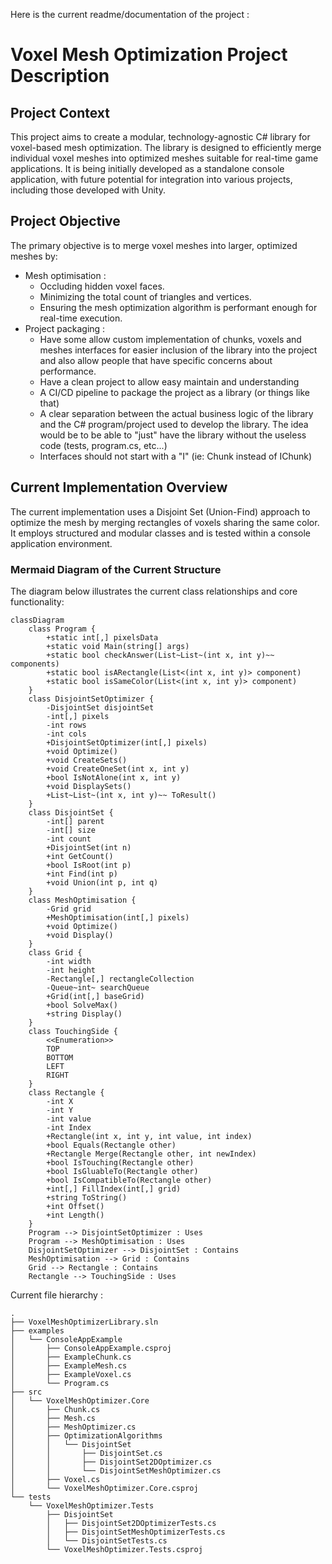 Here is the current readme/documentation of the project : 
# Voxel Mesh Optimization Project Description

## Project Context
This project aims to create a modular, technology-agnostic C# library for voxel-based mesh optimization. The library is designed to efficiently merge individual voxel meshes into optimized meshes suitable for real-time game applications. It is being initially developed as a standalone console application, with future potential for integration into various projects, including those developed with Unity.

## Project Objective
The primary objective is to merge voxel meshes into larger, optimized meshes by:

- Mesh optimisation :
  - Occluding hidden voxel faces.
  - Minimizing the total count of triangles and vertices.
  - Ensuring the mesh optimization algorithm is performant enough for real-time execution.
- Project packaging : 
  - Have some allow custom implementation of chunks, voxels and meshes interfaces for easier inclusion of the library into the project and also allow people that have specific concerns about performance.
  - Have a clean project to allow easy maintain and understanding
  - A CI/CD pipeline to package the project as a library (or things like that)
  - A clear separation between the actual business logic of the library and the C# program/project used to develop the library. The idea would be to be able to "just" have the library without the useless code (tests, program.cs, etc...) 
  - Interfaces should not start with a "I" (ie: Chunk instead of IChunk)


## Current Implementation Overview
The current implementation uses a Disjoint Set (Union-Find) approach to optimize the mesh by merging rectangles of voxels sharing the same color. It employs structured and modular classes and is tested within a console application environment.

### Mermaid Diagram of the Current Structure
The diagram below illustrates the current class relationships and core functionality:

```mermaid
classDiagram
    class Program {
        +static int[,] pixelsData
        +static void Main(string[] args)
        +static bool checkAnswer(List~List~(int x, int y)~~ components)
        +static bool isARectangle(List<(int x, int y)> component)
        +static bool isSameColor(List<(int x, int y)> component)
    }
    class DisjointSetOptimizer {
        -DisjointSet disjointSet
        -int[,] pixels
        -int rows
        -int cols
        +DisjointSetOptimizer(int[,] pixels)
        +void Optimize()
        +void CreateSets()
        +void CreateOneSet(int x, int y)
        +bool IsNotAlone(int x, int y)
        +void DisplaySets()
        +List~List~(int x, int y)~~ ToResult()
    }
    class DisjointSet {
        -int[] parent
        -int[] size
        -int count
        +DisjointSet(int n)
        +int GetCount()
        +bool IsRoot(int p)
        +int Find(int p)
        +void Union(int p, int q)
    }
    class MeshOptimisation {
        -Grid grid
        +MeshOptimisation(int[,] pixels)
        +void Optimize()
        +void Display()
    }
    class Grid {
        -int width
        -int height
        -Rectangle[,] rectangleCollection
        -Queue~int~ searchQueue
        +Grid(int[,] baseGrid)
        +bool SolveMax()
        +string Display()
    }
    class TouchingSide { 
        <<Enumeration>>
        TOP
        BOTTOM
        LEFT
        RIGHT
    }
    class Rectangle {
        -int X
        -int Y
        -int value
        -int Index
        +Rectangle(int x, int y, int value, int index)
        +bool Equals(Rectangle other)
        +Rectangle Merge(Rectangle other, int newIndex)
        +bool IsTouching(Rectangle other)
        +bool IsGluableTo(Rectangle other)
        +bool IsCompatibleTo(Rectangle other)
        +int[,] FillIndex(int[,] grid)
        +string ToString()
        +int Offset()
        +int Length()
    }
    Program --> DisjointSetOptimizer : Uses
    Program --> MeshOptimisation : Uses
    DisjointSetOptimizer --> DisjointSet : Contains
    MeshOptimisation --> Grid : Contains
    Grid --> Rectangle : Contains
    Rectangle --> TouchingSide : Uses
```


Current file hierarchy : 
```
.
├── VoxelMeshOptimizerLibrary.sln
├── examples
│   └── ConsoleAppExample
│       ├── ConsoleAppExample.csproj
│       ├── ExampleChunk.cs
│       ├── ExampleMesh.cs
│       ├── ExampleVoxel.cs
│       └── Program.cs
├── src
│   └── VoxelMeshOptimizer.Core
│       ├── Chunk.cs
│       ├── Mesh.cs
│       ├── MeshOptimizer.cs
│       ├── OptimizationAlgorithms
│       │   └── DisjointSet
│       │       ├── DisjointSet.cs
│       │       ├── DisjointSet2DOptimizer.cs
│       │       └── DisjointSetMeshOptimizer.cs
│       ├── Voxel.cs
│       └── VoxelMeshOptimizer.Core.csproj
└── tests
    └── VoxelMeshOptimizer.Tests
        ├── DisjointSet
        │   ├── DisjointSet2DOptimizerTests.cs
        │   ├── DisjointSetMeshOptimizerTests.cs
        │   └── DisjointSetTests.cs
        └── VoxelMeshOptimizer.Tests.csproj
```